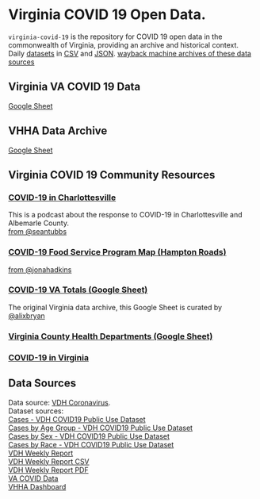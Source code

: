 # Virginia COVID 19 Open Data. 

`virginia-covid-19` is the repository for COVID 19 open data in the commonwealth of Virginia, providing an archive and historical context.  
Daily [datasets](https://github.com/jalbertbowden/virginia-covid-19/tree/master/data) in [CSV](https://github.com/jalbertbowden/virginia-covid-19/tree/master/data/csv) and [JSON](https://github.com/jalbertbowden/virginia-covid-19/tree/master/data/json). 
[wayback machine archives of these data sources](https://archive.org/details/@jalbertbowdenii?tab=web-archive)  

## Virginia VA COVID 19 Data  
[Google Sheet](https://docs.google.com/spreadsheets/d/1OE224UzFx022XQFYlkXmWyRXy8YBAABE5jDKa7zfJZQ/edit#gid=1363155774)
## VHHA Data Archive  
[Google Sheet](https://docs.google.com/spreadsheets/d/1ahR_kq-oYTCkCeTM3YfoF_mQyGq4JrwRdS7oeIOEWf4/edit#gid=0)

## Virginia COVID 19 Community Resources  
### [COVID-19 in Charlottesville](https://covid-19-in-charlottesville.simplecast.com/)  
This is a podcast about the response to COVID-19 in Charlottesville and Albemarle County.  
[from @seantubbs](https://twitter.com/seantubbs)  
### [COVID-19 Food Service Program Map (Hampton Roads)](https://www.jonahadkins.com/school-meals/)  
[from @jonahadkins](https://twitter.com/jonahadkins)  
### [COVID-19 VA Totals (Google Sheet)](https://docs.google.com/spreadsheets/d/1FgJpfYWxJi3xUhQnqnlGcyIlQ9Q5KmVJP9xLfPQexqg/edit#gid=0)  
The original Virginia data archive, this Google Sheet is curated by [@alixbryan](https://twitter.com/alixbryan)  
### [Virginia County Health Departments (Google Sheet)](https://docs.google.com/spreadsheets/d/1jQ2NgTLsTskAeONCNWNUw23F-xhoqq5bFgSRkJQUPQo/edit?usp=sharing)  
### [COVID-19 in Virginia](https://www.vpap.org/covid-19/) 


## Data Sources  
Data source: [VDH Coronavirus](http://www.vdh.virginia.gov/coronavirus/).  
Dataset sources:  
[Cases - VDH COVID19 Public Use Dataset](http://www.vdh.virginia.gov/content/uploads/sites/182/2020/03/VDH-COVID-19-PublicUseDataset-Cases.csv)  
[Cases by Age Group - VDH COVID19 Public Use Dataset](http://www.vdh.virginia.gov/content/uploads/sites/182/2020/03/VDH-COVID-19-PublicUseDataset-Cases_By-Age-Group.csv)  
[Cases by Sex - VDH COVID19 Public Use Dataset](http://www.vdh.virginia.gov/content/uploads/sites/182/2020/03/VDH-COVID-19-PublicUseDataset-Cases_By-Sex.csv)  
[Cases by Race - VDH COVID19 Public Use Dataset](http://www.vdh.virginia.gov/content/uploads/sites/182/2020/03/VDH-COVID-19-PublicUseDataset-Cases_By-Race.csv)  
[VDH Weekly Report](http://www.vdh.virginia.gov/coronavirus/weekly-report/)  
[VDH Weekly Report CSV](http://www.vdh.virginia.gov/content/uploads/sites/182/2020/04/Long-Data.csv)  
[VDH Weekly Report PDF](http://www.vdh.virginia.gov/content/uploads/sites/182/2020/04/Virginia-Weekly-COVID-19-Activity-Report.pdf)  
[VA COVID Data](https://www.publichealth.va.gov/n-coronavirus/)  
[VHHA Dashboard](https://www.vhha.com/communications/virginia-hospital-covid-19-data-dashboard/)
